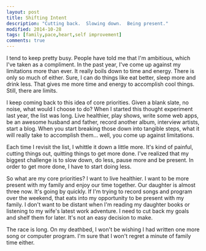 ```yaml
---
layout: post
title: Shifting Intent
description: "Cutting back.  Slowing down.  Being present."
modified: 2014-10-28
tags: [family,pace,heart,self improvement]
comments: true
---
```

I tend to keep pretty busy.  People have told me that I'm ambitious, which I've taken as a compliment.  In the past year, I've come up against my limitations more than ever.  It really boils down to time and energy.  There is only so much of either.  Sure, I can do things like eat better, sleep more and drink less.  That gives me more time and energy to accomplish cool things.  Still, there are limits.

I keep coming back to this idea of core priorities.  Given a blank slate, no noise, what would I choose to do?  When I started this thought experiment last year, the list was long.  Live healthier, play shows, write some web apps, be an awesome husband and father, record another album, interview artists, start a blog.  When you start breaking those down into tangible steps, what it will really take to accomplish them...  well, you come up against limitations.

Each time I revisit the list, I whittle it down a little more. It's kind of painful, cutting things out, quitting things to get more done.  I've realized that my biggest challenge is to slow down, do less, pause more and be present.  In order to get more done, I have to start doing less. 

So what are my core priorities? I want to live healthier.  I want to be more present with my family and enjoy our time together.  Our daughter is almost three now.  It's going by quickly.  If I'm trying to record songs and program over the weekend, that eats into my opportunity to be present with my family.  I don't want to be distant when I'm reading my daughter books or listening to my wife's latest work adventure.  I need to cut back my goals and shelf them for later.  It's not an easy decision to make.

The race is long.  On my deathbed, I won't be wishing I had written one more song or computer program.  I'm sure that I won't regret a minute of family time either.
